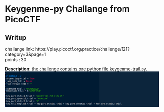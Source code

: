 <h1><b>Keygenme-py</b> Challange from PicoCTF</h1>
<h2>Writup</h2>
challange link: https://play.picoctf.org/practice/challenge/121?category=3&page=1 <br>
points : 30

<b>Description</b>: the challenge contains one python file keygenme-trail.py. 
![](1st.png)
